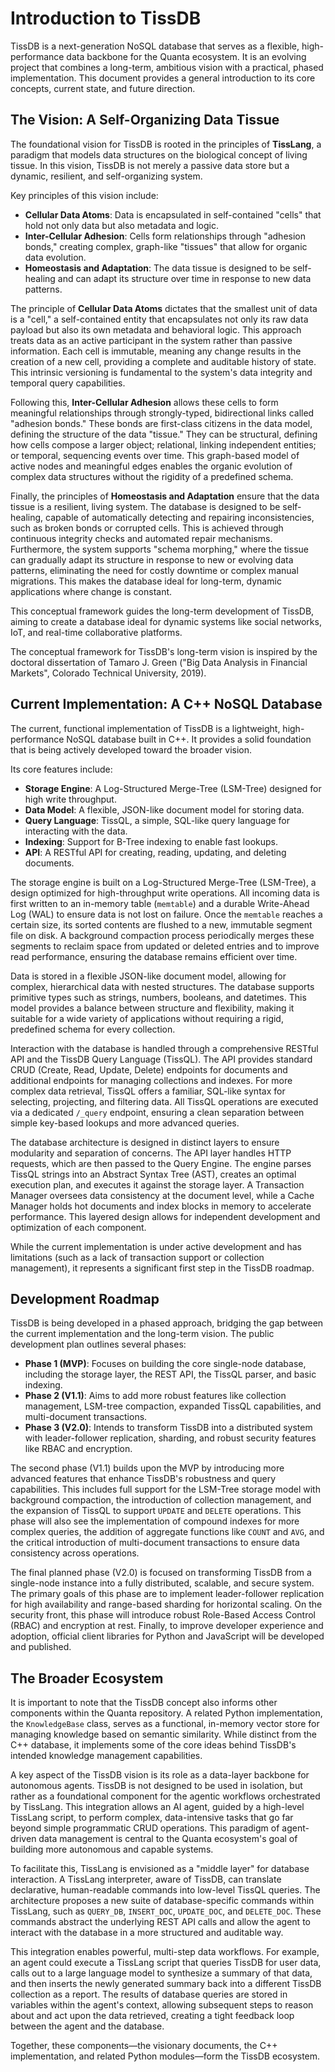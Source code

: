 # Introduction to TissDB

TissDB is a next-generation NoSQL database that serves as a flexible, high-performance data backbone for the Quanta ecosystem. It is an evolving project that combines a long-term, ambitious vision with a practical, phased implementation. This document provides a general introduction to its core concepts, current state, and future direction.

## The Vision: A Self-Organizing Data Tissue

The foundational vision for TissDB is rooted in the principles of **TissLang**, a paradigm that models data structures on the biological concept of living tissue. In this vision, TissDB is not merely a passive data store but a dynamic, resilient, and self-organizing system.

Key principles of this vision include:
- **Cellular Data Atoms**: Data is encapsulated in self-contained "cells" that hold not only data but also metadata and logic.
- **Inter-Cellular Adhesion**: Cells form relationships through "adhesion bonds," creating complex, graph-like "tissues" that allow for organic data evolution.
- **Homeostasis and Adaptation**: The data tissue is designed to be self-healing and can adapt its structure over time in response to new data patterns.

The principle of **Cellular Data Atoms** dictates that the smallest unit of data is a "cell," a self-contained entity that encapsulates not only its raw data payload but also its own metadata and behavioral logic. This approach treats data as an active participant in the system rather than passive information. Each cell is immutable, meaning any change results in the creation of a new cell, providing a complete and auditable history of state. This intrinsic versioning is fundamental to the system's data integrity and temporal query capabilities.

Following this, **Inter-Cellular Adhesion** allows these cells to form meaningful relationships through strongly-typed, bidirectional links called "adhesion bonds." These bonds are first-class citizens in the data model, defining the structure of the data "tissue." They can be structural, defining how cells compose a larger object; relational, linking independent entities; or temporal, sequencing events over time. This graph-based model of active nodes and meaningful edges enables the organic evolution of complex data structures without the rigidity of a predefined schema.

Finally, the principles of **Homeostasis and Adaptation** ensure that the data tissue is a resilient, living system. The database is designed to be self-healing, capable of automatically detecting and repairing inconsistencies, such as broken bonds or corrupted cells. This is achieved through continuous integrity checks and automated repair mechanisms. Furthermore, the system supports "schema morphing," where the tissue can gradually adapt its structure in response to new or evolving data patterns, eliminating the need for costly downtime or complex manual migrations. This makes the database ideal for long-term, dynamic applications where change is constant.

This conceptual framework guides the long-term development of TissDB, aiming to create a database ideal for dynamic systems like social networks, IoT, and real-time collaborative platforms.

The conceptual framework for TissDB's long-term vision is inspired by the doctoral dissertation of Tamaro J. Green ("Big Data Analysis in Financial Markets", Colorado Technical University, 2019).

## Current Implementation: A C++ NoSQL Database

The current, functional implementation of TissDB is a lightweight, high-performance NoSQL database built in C++. It provides a solid foundation that is being actively developed toward the broader vision.

Its core features include:
- **Storage Engine**: A Log-Structured Merge-Tree (LSM-Tree) designed for high write throughput.
- **Data Model**: A flexible, JSON-like document model for storing data.
- **Query Language**: TissQL, a simple, SQL-like query language for interacting with the data.
- **Indexing**: Support for B-Tree indexing to enable fast lookups.
- **API**: A RESTful API for creating, reading, updating, and deleting documents.

The storage engine is built on a Log-Structured Merge-Tree (LSM-Tree), a design optimized for high-throughput write operations. All incoming data is first written to an in-memory table (`memtable`) and a durable Write-Ahead Log (WAL) to ensure data is not lost on failure. Once the `memtable` reaches a certain size, its sorted contents are flushed to a new, immutable segment file on disk. A background compaction process periodically merges these segments to reclaim space from updated or deleted entries and to improve read performance, ensuring the database remains efficient over time.

Data is stored in a flexible JSON-like document model, allowing for complex, hierarchical data with nested structures. The database supports primitive types such as strings, numbers, booleans, and datetimes. This model provides a balance between structure and flexibility, making it suitable for a wide variety of applications without requiring a rigid, predefined schema for every collection.

Interaction with the database is handled through a comprehensive RESTful API and the TissDB Query Language (TissQL). The API provides standard CRUD (Create, Read, Update, Delete) endpoints for documents and additional endpoints for managing collections and indexes. For more complex data retrieval, TissQL offers a familiar, SQL-like syntax for selecting, projecting, and filtering data. All TissQL operations are executed via a dedicated `/_query` endpoint, ensuring a clean separation between simple key-based lookups and more advanced queries.

The database architecture is designed in distinct layers to ensure modularity and separation of concerns. The API layer handles HTTP requests, which are then passed to the Query Engine. The engine parses TissQL strings into an Abstract Syntax Tree (AST), creates an optimal execution plan, and executes it against the storage layer. A Transaction Manager oversees data consistency at the document level, while a Cache Manager holds hot documents and index blocks in memory to accelerate performance. This layered design allows for independent development and optimization of each component.

While the current implementation is under active development and has limitations (such as a lack of transaction support or collection management), it represents a significant first step in the TissDB roadmap.

## Development Roadmap

TissDB is being developed in a phased approach, bridging the gap between the current implementation and the long-term vision. The public development plan outlines several phases:

- **Phase 1 (MVP)**: Focuses on building the core single-node database, including the storage layer, the REST API, the TissQL parser, and basic indexing.
- **Phase 2 (V1.1)**: Aims to add more robust features like collection management, LSM-tree compaction, expanded TissQL capabilities, and multi-document transactions.
- **Phase 3 (V2.0)**: Intends to transform TissDB into a distributed system with leader-follower replication, sharding, and robust security features like RBAC and encryption.

The second phase (V1.1) builds upon the MVP by introducing more advanced features that enhance TissDB's robustness and query capabilities. This includes full support for the LSM-Tree storage model with background compaction, the introduction of collection management, and the expansion of TissQL to support `UPDATE` and `DELETE` operations. This phase will also see the implementation of compound indexes for more complex queries, the addition of aggregate functions like `COUNT` and `AVG`, and the critical introduction of multi-document transactions to ensure data consistency across operations.

The final planned phase (V2.0) is focused on transforming TissDB from a single-node instance into a fully distributed, scalable, and secure system. The primary goals of this phase are to implement leader-follower replication for high availability and range-based sharding for horizontal scaling. On the security front, this phase will introduce robust Role-Based Access Control (RBAC) and encryption at rest. Finally, to improve developer experience and adoption, official client libraries for Python and JavaScript will be developed and published.

## The Broader Ecosystem

It is important to note that the TissDB concept also informs other components within the Quanta repository. A related Python implementation, the `KnowledgeBase` class, serves as a functional, in-memory vector store for managing knowledge based on semantic similarity. While distinct from the C++ database, it implements some of the core ideas behind TissDB's intended knowledge management capabilities.

A key aspect of the TissDB vision is its role as a data-layer backbone for autonomous agents. TissDB is not designed to be used in isolation, but rather as a foundational component for the agentic workflows orchestrated by TissLang. This integration allows an AI agent, guided by a high-level TissLang script, to perform complex, data-intensive tasks that go far beyond simple programmatic CRUD operations. This paradigm of agent-driven data management is central to the Quanta ecosystem's goal of building more autonomous and capable systems.

To facilitate this, TissLang is envisioned as a "middle layer" for database interaction. A TissLang interpreter, aware of TissDB, can translate declarative, human-readable commands into low-level TissQL queries. The architecture proposes a new suite of database-specific commands within TissLang, such as `QUERY_DB`, `INSERT_DOC`, `UPDATE_DOC`, and `DELETE_DOC`. These commands abstract the underlying REST API calls and allow the agent to interact with the database in a more structured and auditable way.

This integration enables powerful, multi-step data workflows. For example, an agent could execute a TissLang script that queries TissDB for user data, calls out to a large language model to synthesize a summary of that data, and then inserts the newly generated summary back into a different TissDB collection as a report. The results of database queries are stored in variables within the agent's context, allowing subsequent steps to reason about and act upon the data retrieved, creating a tight feedback loop between the agent and the database.

Together, these components—the visionary documents, the C++ implementation, and related Python modules—form the TissDB ecosystem.
